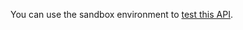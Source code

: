 You can use the sandbox environment to
[test this API](https://developer.service.hmrc.gov.uk/api-documentation/docs/testing).

